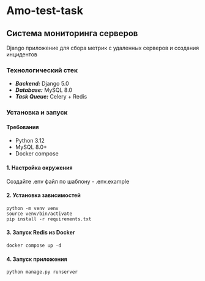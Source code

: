 # Amo-test-task

## Система мониторинга серверов

Django приложение для сбора метрик с удаленных серверов и создания инцидентов

### Технологический стек

- ***Backend:*** Django 5.0
- ***Database:*** MySQL 8.0
- ***Task Queue:*** Celery + Redis

### Установка и запуск

#### Требования

- Python 3.12
- MySQL 8.0+
- Docker compose

#### 1. Настройка окружения 

Создайте .env файл по шаблону - .env.example

#### 2. Установка зависимостей

```
python -m venv venv
source venv/bin/activate
pip install -r requirements.txt
```

#### 3. Запуск Redis из Docker

`docker compose up -d`

#### 4. Запуск приложения

`python manage.py runserver`